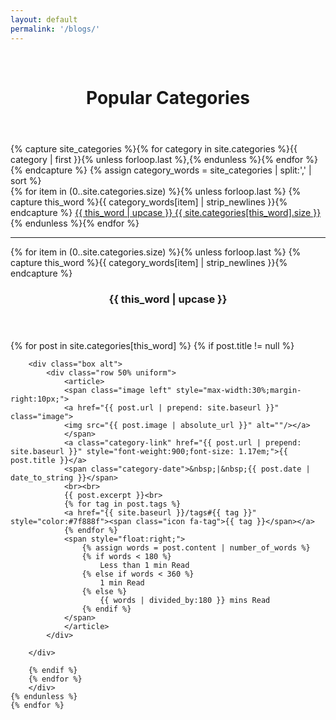 ```yaml
---
layout: default
permalink: '/blogs/'
---
```


<div id="main" class="alt" style="text-align: center;">
    <br>
    <header class="major">
      <h1>Popular Categories</h1>
    </header>
</div>


  <div class="row uniform">
    <div class="1u 12u$(medium)">
      <p></p>
    </div>
    <div class="10u 12u$(medium)">
{% capture site_categories %}{% for category in site.categories %}{{ category | first }}{% unless forloop.last %},{% endunless %}{% endfor %}{% endcapture %}
{% assign category_words = site_categories | split:',' | sort %}

<div class="categories" >
  {% for item in (0..site.categories.size) %}{% unless forloop.last %}
    {% capture this_word %}{{ category_words[item] | strip_newlines }}{% endcapture %}
    <a href="#{{ this_word | cgi_escape }}" class="categories-link button medium">{{ this_word | upcase }} <span>{{ site.categories[this_word].size }}</span></a>&nbsp;&nbsp;
  {% endunless %}{% endfor %}

  <hr>

  {% for item in (0..site.categories.size) %}{% unless forloop.last %}
    {% capture this_word %}{{ category_words[item] | strip_newlines }}{% endcapture %}
      <header class="major">
        <h3 class="categories-title" id="{{ this_word | cgi_escape }}">
          {{ this_word | upcase }}
        </h3>
      </header>
      <div class="categories-group">
        {% for post in site.categories[this_word] %}
        {% if post.title != null %}
          
        <div class="box alt">
            <div class="row 50% uniform">
                <article>
                <span class="image left" style="max-width:30%;margin-right:10px;">
                <a href="{{ post.url | prepend: site.baseurl }}" class="image">
                <img src="{{ post.image | absolute_url }}" alt=""/></a>
                </span>
                <a class="category-link" href="{{ post.url | prepend: site.baseurl }}" style="font-weight:900;font-size: 1.17em;">{{ post.title }}</a>
                <span class="category-date">&nbsp;|&nbsp;{{ post.date | date_to_string }}</span>
                <br><br>            
                {{ post.excerpt }}<br>
                {% for tag in post.tags %}
                <a href="{{ site.baseurl }}/tags#{{ tag }}" style="color:#7f888f"><span class="icon fa-tag">{{ tag }}</span></a>
                {% endfor %}
                <span style="float:right;">
                    {% assign words = post.content | number_of_words %}
                    {% if words < 180 %}
                        Less than 1 min Read
                    {% else if words < 360 %}
                        1 min Read
                    {% else %}
                        {{ words | divided_by:180 }} mins Read
                    {% endif %}
                </span>
                </article>
            </div>
           
        </div>
               
        {% endif %}
        {% endfor %}
        </div>
    {% endunless %}
    {% endfor %}
</div> <!-- /.Blogs -->
    <div class="1u 12u$(medium)">
        <p></p>
    </div>
</div>

